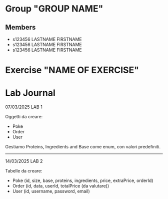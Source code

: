 # Group "GROUP NAME"

## Members
- s123456 LASTNAME FIRSTNAME
- s123456 LASTNAME FIRSTNAME
- s123456 LASTNAME FIRSTNAME

# Exercise "NAME OF EXERCISE"

# Lab Journal

07/03/2025
LAB 1

Oggetti da creare:
 - Poke
 - Order
 - User

Gestiamo Proteins, Ingredients and Base come enum, con valori predefiniti.

------------------

14/03/2025
LAB 2

Tabelle da creare:
 - Poke (id, size, base, proteins, ingredients, price, extraPrice, orderId)
 - Order (id, data, userId, totalPrice (da valutare))
 - User (id, username, password, email)
